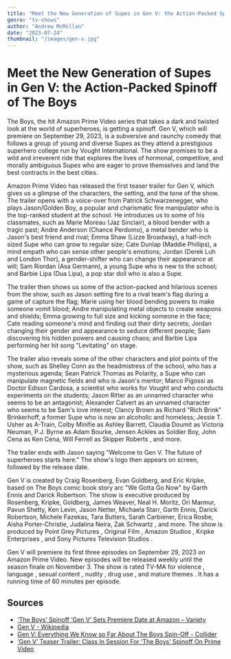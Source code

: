 ```yaml
---
title: "Meet the New Generation of Supes in Gen V: the Action-Packed Spinoff of The Boys"
genre: "tv-shows"
author: "Andrew McMillan"
date: "2023-07-24"
thumbnail: "/images/gen-v.jpg"
---
```


# Meet the New Generation of Supes in Gen V: the Action-Packed Spinoff of The Boys

The Boys, the hit Amazon Prime Video series that takes a dark and twisted look at the world of superheroes, is getting a spinoff. Gen V, which will premiere on September 29, 2023, is a subversive and raunchy comedy that follows a group of young and diverse Supes as they attend a prestigious superhero college run by Vought International. The show promises to be a wild and irreverent ride that explores the lives of hormonal, competitive, and morally ambiguous Supes who are eager to prove themselves and land the best contracts in the best cities.

Amazon Prime Video has released the first teaser trailer for Gen V, which gives us a glimpse of the characters, the setting, and the tone of the show. The trailer opens with a voice-over from Patrick Schwarzenegger, who plays Jason/Golden Boy, a popular and charismatic fire manipulator who is the top-ranked student at the school. He introduces us to some of his classmates, such as Marie Moreau (Jaz Sinclair), a blood bender with a tragic past; Andre Anderson (Chance Perdomo), a metal bender who is Jason's best friend and rival; Emma Shaw (Lizze Broadway), a half-inch sized Supe who can grow to regular size; Cate Dunlap (Maddie Phillips), a mind empath who can sense other people's emotions; Jordan (Derek Luh and London Thor), a gender-shifter who can change their appearance at will; Sam Riordan (Asa Germann), a young Supe who is new to the school; and Barbie Lipa (Dua Lipa), a pop star doll who is also a Supe.

The trailer then shows us some of the action-packed and hilarious scenes from the show, such as Jason setting fire to a rival team's flag during a game of capture the flag; Marie using her blood bending powers to make someone vomit blood; Andre manipulating metal objects to create weapons and shields; Emma growing to full size and kicking someone in the face; Cate reading someone's mind and finding out their dirty secrets; Jordan changing their gender and appearance to seduce different people; Sam discovering his hidden powers and causing chaos; and Barbie Lipa performing her hit song "Levitating" on stage.

The trailer also reveals some of the other characters and plot points of the show, such as Shelley Conn as the headmistress of the school, who has a mysterious agenda; Sean Patrick Thomas as Polarity, a Supe who can manipulate magnetic fields and who is Jason's mentor; Marco Pigossi as Doctor Edison Cardosa, a scientist who works for Vought and who conducts experiments on the students; Jason Ritter as an unnamed character who seems to be an antagonist; Alexander Calvert as an unnamed character who seems to be Sam's love interest; Clancy Brown as Richard "Rich Brink" Brinkerhoff, a former Supe who is now an alcoholic and homeless; Jessie T. Usher as A-Train, Colby Minifie as Ashley Barrett, Claudia Doumit as Victoria Neuman, P.J. Byrne as Adam Bourke, Jensen Ackles as Soldier Boy, John Cena as Ken Cena, Will Ferrell as Skipper Roberts , and more.

The trailer ends with Jason saying "Welcome to Gen V. The future of superheroes starts here." The show's logo then appears on screen, followed by the release date.

Gen V is created by Craig Rosenberg, Evan Goldberg, and Eric Kripke, based on The Boys comic book story arc "We Gotta Go Now" by Garth Ennis and Darick Robertson. The show is executive produced by Rosenberg, Kripke, Goldberg, James Weaver, Neal H. Moritz, Ori Marmur, Pavun Shetty, Ken Levin, Jason Netter, Michaela Starr, Garth Ennis, Darick Robertson, Michele Fazekas, Tara Butters, Sarah Carbiener, Erica Rosbe, Aisha Porter-Christie, Judalina Neira, Zak Schwartz , and more. The show is produced by Point Grey Pictures , Original Film , Amazon Studios , Kripke Enterprises , and Sony Pictures Television Studios .

Gen V will premiere its first three episodes on September 29, 2023 on Amazon Prime Video. New episodes will be released weekly until the season finale on November 3. The show is rated TV-MA for violence , language , sexual content , nudity , drug use , and mature themes . It has a running time of 60 minutes per episode.

## Sources

- [‘The Boys’ Spinoff ‘Gen V’ Sets Premiere Date at Amazon – Variety](https://variety.com/2023/tv/news/the-boys-gen-v-premiere-date-amazon-1235675247/)
- [Gen V - Wikipedia](https://en.wikipedia.org/wiki/Gen_V)
- [Gen V: Everything We Know so Far About The Boys Spin-Off - Collider](https://collider.com/gen-v-release-window-plot-cast-the-boys-spin-off-series/)
- [‘Gen V’ Teaser Trailer: Class In Session For ‘The Boys’ Spinoff On Prime Video](https://deadline.com/video/gen-v-trailer-the-boys-spinoff-prime-video/)
